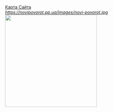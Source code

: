 <a href="https://novipovorot.pp.ua/sitemap.html">Карта Сайта</a><br>
<i>https://novipovorot.pp.ua/images/novi-povorot.jpg</i><br>
<img src="https://novipovorot.pp.ua/images/novi-povorot.jpg" width="300px">

